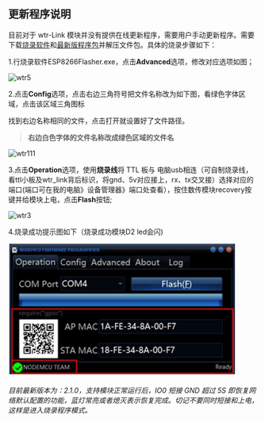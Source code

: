 ## 更新程序说明

目前对于 wtr-Link 模块并没有提供在线更新程序，需要用户手动更新程序。需要下载[烧录软件](http://fw.cuav.net/pc/ESP8266Flasher.rar)和[最新版程序包](http://fw.cuav.net/pc/wtrlink.rar)并解压文件包。具体的烧录步骤如下：

1.行烧录软件ESP8266Flasher.exe，点击**Advanced**选项，修改对应选项如图；

![wtr5](../../assets/wtr5.jpg)

2.点击**Config**选项，点击右边三角符号把文件名称改为如下图，看绿色字体区域，点击该区域三角图标

找到右边名称相同的文件，点击打开就设置好了文件路径。

>**右边白色字体的文件名称改成绿色区域的文件名**

![wtr111](../../assets/wtr111.png)

3.点击**Operation**选项，使用**烧录线**将 TTL 板与 电脑usb相连（可自制烧录线，看ttl小板及wtr\_link背后标识，将gnd、5v对应接上，rx、tx交叉接）选择对应的端口\(端口可在我的电脑》设备管理器》端口处查看），按住数传模块recovery按键并给模块上电，点击**Flash**按钮;

![wtr3](../../assets/wtr3.jpg)

4.烧录成功提示图如下（烧录成功模块D2 led会闪\)

![wtr4](/assets/wtr4.jpg)

###### 目前最新版本为：2.1.0，支持模块正常运行后，IO0 短接 GND 超过 5S 即恢复网络默认配置的功能，蓝灯常亮或者熄灭表示恢复完成。切记不要同时短接和上电，这样是进入烧录程序模式。

###### 



